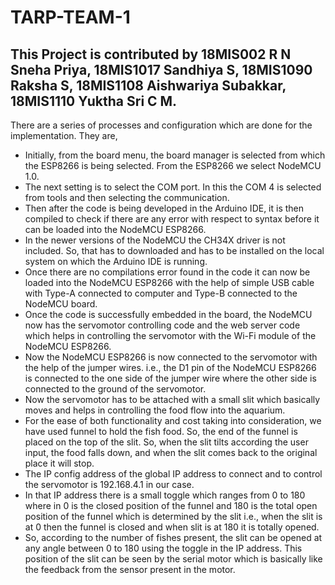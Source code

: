 # TARP-TEAM-1

## This Project is contributed by 18MIS002 R N Sneha Priya, 18MIS1017 Sandhiya S, 18MIS1090 Raksha S, 18MIS1108 Aishwariya Subakkar, 18MIS1110 Yuktha Sri C M. 

There are a series of processes and configuration which are done for the implementation. They are,
- Initially, from the board menu, the board manager is selected from which the ESP8266 is being selected. From the ESP8266 we select NodeMCU 1.0.
- The next setting is to select the COM port. In this the COM 4 is selected from tools and then selecting the communication.
- Then after the code is being developed in the Arduino IDE, it is then compiled to check if there are any error with respect to syntax before it can be loaded into the NodeMCU ESP8266.
- In the newer versions of the NodeMCU the CH34X driver is not included. So, that has to downloaded and has to be installed on the local system on which the Arduino IDE is running.
- Once there are no compilations error found in the code it can now be loaded into the NodeMCU ESP8266 with the help of simple USB cable with Type-A connected to computer and Type-B connected to the NodeMCU board.
- Once the code is successfully embedded in the board, the NodeMCU now has the servomotor controlling code and the web server code which helps in controlling the servomotor with the Wi-Fi module of the NodeMCU ESP8266.
- Now the NodeMCU ESP8266 is now connected to the servomotor with the help of the jumper wires. i.e., the D1 pin of the NodeMCU ESP8266 is connected to the one side of the jumper wire where the other side is connected to the ground of the servomotor.
- Now the servomotor has to be attached with a small slit which basically moves and helps in controlling the food flow into the aquarium. 
- For the ease of both functionality and cost taking into consideration, we have used funnel to hold the fish food. So, the end of the funnel is placed on the top of the slit. So, when the slit tilts according the user input, the food falls down, and when the slit comes back to the original place it will stop. 
- The IP config address of the global IP address to connect and to control the servomotor is 192.168.4.1 in our case. 
- In that IP address there is a small toggle which ranges from 0 to 180 where in 0 is the closed position of the funnel and 180 is the total open position of the funnel which is determined by the slit i.e., when the slit is at 0 then the funnel is closed and when slit is at 180 it is totally opened. 
- So, according to the number of fishes present, the slit can be opened at any angle between 0 to 180 using the toggle in the IP address. This position of the slit can be seen by the serial motor which is basically like the feedback from the sensor present in the motor.
